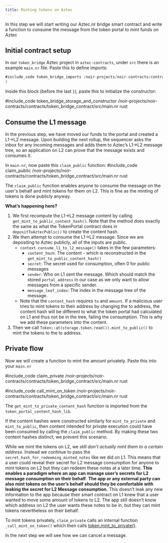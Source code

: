 ```yaml
---
title: Minting tokens on Aztec
---
```


In this step we will start writing our Aztec.nr bridge smart contract and write a function to consume the message from the token portal to mint funds on Aztec

## Initial contract setup

In our `token_bridge` Aztec project in `aztec-contracts`, under `src` there is an example `main.nr` file. Paste this to define imports:

```rust
#include_code token_bridge_imports /noir-projects/noir-contracts/contracts/token_bridge_contract/src/main.nr raw
}
```

Inside this block (before the last `}`), paste this to initialize the constructor:

#include_code token_bridge_storage_and_constructor /noir-projects/noir-contracts/contracts/token_bridge_contract/src/main.nr rust

## Consume the L1 message

In the previous step, we have moved our funds to the portal and created a L1->L2 message. Upon building the next rollup, the sequencer asks the inbox for any incoming messages and adds them to Aztec’s L1->L2 message tree, so an application on L2 can prove that the message exists and consumes it.

In `main.nr`, now paste this `claim_public` function:
#include_code claim_public /noir-projects/noir-contracts/contracts/token_bridge_contract/src/main.nr rust

The `claim_public` function enables anyone to consume the message on the user's behalf and mint tokens for them on L2. This is fine as the minting of tokens is done publicly anyway.

**What’s happening here?**

1. We first recompute the L1->L2 message content by calling `get_mint_to_public_content_hash()`. Note that the method does exactly the same as what the TokenPortal contract does in `depositToAztecPublic()` to create the content hash.
2. We then attempt to consume the L1->L2 message. Since we are depositing to Aztec publicly, all of the inputs are public.
   - `context.consume_l1_to_l2_message()` takes in the few parameters:
     - `content_hash`: The content - which is reconstructed in the `get_mint_to_public_content_hash()`
     - `secret`: The secret used for consumption, often 0 for public messages
     - `sender`: Who on L1 sent the message. Which should match the stored `portal_address` in our case as we only want to allow messages from a specific sender.
     - `message_leaf_index`: The index in the message tree of the message.
   - Note that the `content_hash` requires `to` and `amount`. If a malicious user tries to mint tokens to their address by changing the to address, the content hash will be different to what the token portal had calculated on L1 and thus not be in the tree, failing the consumption. This is why we add these parameters into the content.
3. Then we call `Token::at(storage.token.read()).mint_to_public()` to mint the tokens to the to address.

## Private flow

Now we will create a function to mint the amount privately. Paste this into your `main.nr`

#include_code claim_private /noir-projects/noir-contracts/contracts/token_bridge_contract/src/main.nr rust

#include_code call_mint_on_token /noir-projects/noir-contracts/contracts/token_bridge_contract/src/main.nr rust

The `get_mint_to_private_content_hash` function is imported from the `token_portal_content_hash_lib`.

If the content hashes were constructed similarly for `mint_to_private` and `mint_to_public`, then content intended for private execution could have been consumed by calling the `claim_public` method. By making these two content hashes distinct, we prevent this scenario.

While we mint the tokens on L2, we _still don’t actually mint them to a certain address_. Instead we continue to pass the `secret_hash_for_redeeming_minted_notes` like we did on L1. This means that a user could reveal their secret for L2 message consumption for anyone to mint tokens on L2 but they can redeem these notes at a later time. **This enables a paradigm where an app can manage user’s secrets for L2 message consumption on their behalf**. **The app or any external party can also mint tokens on the user’s behalf should they be comfortable with leaking the secret for L2 Message consumption.** This doesn’t leak any new information to the app because their smart contract on L1 knew that a user wanted to move some amount of tokens to L2. The app still doesn’t know which address on L2 the user wants these notes to be in, but they can mint tokens nevertheless on their behalf.

To mint tokens privately, `claim_private` calls an internal function `_call_mint_on_token()` which then calls [token.mint_to_private()](../../token_contract.md#mint_to_private).

In the next step we will see how we can cancel a message.
